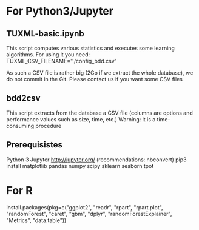 # For Python3/Jupyter

## TUXML-basic.ipynb 

This script computes various statistics and executes some learning algorithms. 
For using it you need: 
TUXML_CSV_FILENAME="./config_bdd.csv"

As such a CSV file is rather big (2Go if we extract the whole database), we do not commit in the Git. 
Please contact us if you want some CSV files

## bdd2csv

This script extracts from the database a CSV file (columns are options and performance values such as size, time, etc.) 
Warning: it is a time-consuming procedure

## Prerequisistes 
Python 3
Jupyter http://jupyter.org/ (recommendations: nbconvert) 
pip3 install matplotlib pandas numpy scipy sklearn seaborn tpot 

# For R 

install.packages(pkg=c("ggplot2", "readr", "rpart", "rpart.plot", "randomForest", "caret", "gbm", "dplyr", "randomForestExplainer", "Metrics", "data.table"))  
